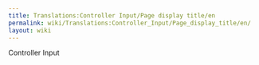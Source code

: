 ```yaml
---
title: Translations:Controller Input/Page display title/en
permalink: wiki/Translations:Controller_Input/Page_display_title/en/
layout: wiki
---
```


Controller Input
